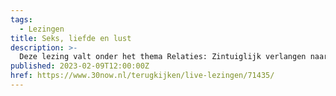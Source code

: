 ```yaml
---
tags:
  - Lezingen
title: Seks, liefde en lust
description: >-
  Deze lezing valt onder het thema Relaties: Zintuiglijk verlangen naar een ander. In de boeddhistische teksten – vaak gericht aan celibatair levende monniken – heeft seks een slechte naam; het wordt gezien als een opdringerige oerdrift. Wat kun je leren in meditatie om op een harmonieuze manier om te gaan met seksuele relaties?
published: 2023-02-09T12:00:00Z
href: https://www.30now.nl/terugkijken/live-lezingen/71435/
---
```


